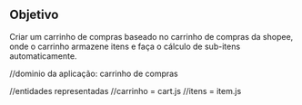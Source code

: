 ## Objetivo

Criar um carrinho de compras baseado no carrinho de compras da shopee, onde o carrinho armazene itens e faça o cálculo de sub-itens automaticamente.

//dominio da aplicação: carrinho de compras

//entidades representadas
//carrinho =  cart.js
//itens = item.js
